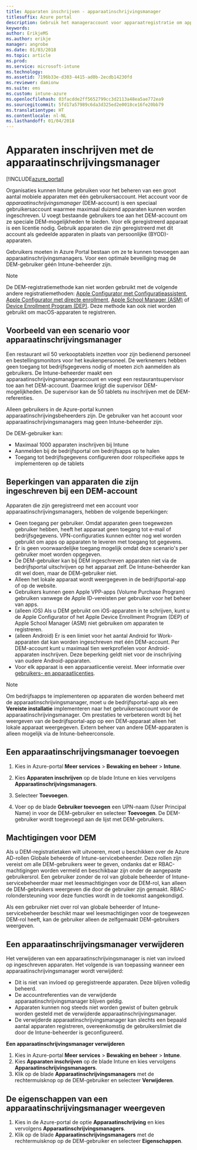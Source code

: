 ```yaml
---
title: Apparaten inschrijven - apparaatinschrijvingsmanager
titlesuffix: Azure portal
description: Gebruik het manageraccount voor apparaatregistratie om apparaten in te registreren. "
keywords: 
author: ErikjeMS
ms.author: erikje
manager: angrobe
ms.date: 01/03/2018
ms.topic: article
ms.prod: 
ms.service: microsoft-intune
ms.technology: 
ms.assetid: 7196b33e-d303-4415-ad0b-2ecdb14230fd
ms.reviewer: damionw
ms.suite: ems
ms.custom: intune-azure
ms.openlocfilehash: 03facdde2ff5652799cc3d2113a48ea5ae772ea9
ms.sourcegitcommit: 5fd17a57989c6da3d325ed2e0018ce16fe20bb79
ms.translationtype: HT
ms.contentlocale: nl-NL
ms.lasthandoff: 01/04/2018
---
```

# <a name="enroll-devices-using-device-enrollment-manager"></a>Apparaten inschrijven met de apparaatinschrijvingsmanager

[!INCLUDE[azure_portal](./includes/azure_portal.md)]

Organisaties kunnen Intune gebruiken voor het beheren van een groot aantal mobiele apparaten met één gebruikersaccount. Het account voor de *apparaatinschrijvingsmanager* (DEM-account) is een speciaal gebruikersaccount waarmee maximaal duizend apparaten kunnen worden ingeschreven. U voegt bestaande gebruikers toe aan het DEM-account om ze speciale DEM-mogelijkheden te bieden. Voor elk geregistreerd apparaat is een licentie nodig. Gebruik apparaten die zijn geregistreerd met dit account als gedeelde apparaten in plaats van persoonlijke (BYOD)-apparaten.  

Gebruikers moeten in Azure Portal bestaan om ze te kunnen toevoegen aan apparaatinschrijvingsmanagers. Voor een optimale beveiliging mag de DEM-gebruiker géén Intune-beheerder zijn.

>[!NOTE]
>De DEM-registratiemethode kan niet worden gebruikt met de volgende andere registratiemethoden: [Apple Configurator met Configuratieassistent](apple-configurator-setup-assistant-enroll-ios.md), [Apple Configurator met directe enrollment](apple-configurator-direct-enroll-ios.md), [Apple School Manager (ASM)](apple-school-manager-set-up-ios.md) of [Device Enrollment Program (DEP)](device-enrollment-program-enroll-ios.md). Deze methode kan ook niet worden gebruikt om macOS-apparaten te registreren. 

## <a name="example-of-a-device-enrollment-manager-scenario"></a>Voorbeeld van een scenario voor apparaatinschrijvingsmanager

Een restaurant wil 50 verkooptablets inzetten voor zijn bedienend personeel en bestellingsmonitors voor het keukenpersoneel. De werknemers hebben geen toegang tot bedrijfsgegevens nodig of moeten zich aanmelden als gebruikers. De Intune-beheerder maakt een apparaatinschrijvingsmanageraccount en voegt een restaurantsupervisor toe aan het DEM-account. Daarmee krijgt die supervisor DEM-mogelijkheden. De supervisor kan de 50 tablets nu inschrijven met de DEM-referenties.

Alleen gebruikers in de Azure-portal kunnen apparaatinschrijvingsbeheerders zijn. De gebruiker van het account voor apparaatinschrijvingsmanagers mag geen Intune-beheerder zijn.

De DEM-gebruiker kan:

-   Maximaal 1000 apparaten inschrijven bij Intune
-   Aanmelden bij de bedrijfsportal om bedrijfsapps op te halen
-   Toegang tot bedrijfsgegevens configureren door rolspecifieke apps te implementeren op de tablets

## <a name="limitations-of-devices-that-are-enrolled-with-a-dem-account"></a>Beperkingen van apparaten die zijn ingeschreven bij een DEM-account

Apparaten die zijn geregistreerd met een account voor apparaatinschrijvingsmanagers, hebben de volgende beperkingen:

  - Geen toegang per gebruiker. Omdat apparaten geen toegewezen gebruiker hebben, heeft het apparaat geen toegang tot e-mail of bedrijfsgegevens. VPN-configuraties kunnen echter nog wel worden gebruikt om apps op apparaten te leveren met toegang tot gegevens.
  - Er is geen voorwaardelijke toegang mogelijk omdat deze scenario's per gebruiker moet worden opgegeven.
  - De DEM-gebruiker kan bij DEM ingeschreven apparaten niet via de bedrijfsportal uitschrijven op het apparaat zelf. De Intune-beheerder kan dit wel doen, maar de DEM-gebruiker niet.
  - Alleen het lokale apparaat wordt weergegeven in de bedrijfsportal-app of op de website.
  - Gebruikers kunnen geen Apple VPP-apps (Volume Purchase Program) gebruiken vanwege de Apple ID-vereisten per gebruiker voor het beheer van apps.
  - (alleen iOS) Als u DEM gebruikt om iOS-apparaten in te schrijven, kunt u de Apple Configurator of het Apple Device Enrollment Program (DEP) of Apple School Manager (ASM) niet gebruiken om apparaten te registreren.
  - (alleen Android) Er is een limiet voor het aantal Android for Work-apparaten dat kan worden ingeschreven met één DEM-account. Per DEM-account kunt u maximaal tien werkprofielen voor Android-apparaten inschrijven. Deze beperking geldt niet voor de inschrijving van oudere Android-apparaten.
  - Voor elk apparaat is een apparaatlicentie vereist. Meer informatie over [gebruikers- en apparaatlicenties](licenses-assign.md#how-user-and-device-licenses-affect-access-to-services).


> [!NOTE]
> Om bedrijfsapps te implementeren op apparaten die worden beheerd met de apparaatinschrijvingsmanager, moet u de bedrijfsportal-app als een **Vereiste installatie** implementeren naar het gebruikersaccount voor de apparaatinschrijvingsmanager.
> Om prestaties te verbeteren wordt bij het weergeven van de bedrijfsportal-app op een DEM-apparaat alleen het lokale apparaat weergegeven. Extern beheer van andere DEM-apparaten is alleen mogelijk via de Intune-beheerconsole.


## <a name="add-a-device-enrollment-manager"></a>Een apparaatinschrijvingsmanager toevoegen

1.  Kies in Azure-portal **Meer services** > **Bewaking en beheer** > **Intune**.

2.  Kies **Apparaten inschrijven** op de blade Intune en kies vervolgens **Apparaatinschrijvingsmanagers**.

3.  Selecteer **Toevoegen**.

4.  Voer op de blade **Gebruiker toevoegen** een UPN-naam (User Principal Name) in voor de DEM-gebruiker en selecteer **Toevoegen**. De DEM-gebruiker wordt toegevoegd aan de lijst met DEM-gebruikers.

## <a name="permissions-for-dem"></a>Machtigingen voor DEM

Als u DEM-registratietaken wilt uitvoeren, moet u beschikken over de Azure AD-rollen Globale beheerde of Intune-servicebeheerder. Deze rollen zijn vereist om alle DEM-gebruikers weer te geven, ondanks dat er RBAC-machtigingen worden vermeld en beschikbaar zijn onder de aangepaste gebruikersrol. Een gebruiker zonder de rol van globale beheerder of Intune-servicebeheerder maar met leesmachtigingen voor de DEM-rol, kan alleen de DEM-gebruikers weergeven die door de gebruiker zijn gemaakt. RBAC-rolondersteuning voor deze functies wordt in de toekomst aangekondigd.

Als een gebruiker niet over rol van globale beheerder of Intune-servicebeheerder beschikt maar wel leesmachtigingen voor de toegewezen DEM-rol heeft, kan de gebruiker alleen de zelfgemaakt DEM-gebruikers weergeven.

## <a name="remove-a-device-enrollment-manager"></a>Een apparaatinschrijvingsmanager verwijderen

Het verwijderen van een apparaatinschrijvingsmanager is niet van invloed op ingeschreven apparaten. Het volgende is van toepassing wanneer een apparaatinschrijvingsmanager wordt verwijderd:

-   Dit is niet van invloed op geregistreerde apparaten. Deze blijven volledig beheerd.
-   De accountreferenties van de verwijderde apparaatinschrijvingsmanager blijven geldig.
-   Apparaten kunnen nog steeds niet worden gewist of buiten gebruik worden gesteld met de verwijderde apparaatinschrijvingsmanager.
-   De verwijderde apparaatinschrijvingsmanager kan slechts een bepaald aantal apparaten registreren, overeenkomstig de gebruikerslimiet die door de Intune-beheerder is geconfigureerd.

**Een apparaatinschrijvingsmanager verwijderen**

1. Kies in Azure-portal **Meer services** > **Bewaking en beheer** > **Intune**.
2. Kies **Apparaten inschrijven** op de blade Intune en kies vervolgens **Apparaatinschrijvingsmanagers**.
3. Klik op de blade **Apparaatinschrijvingsmanagers** met de rechtermuisknop op de DEM-gebruiker en selecteer **Verwijderen**.

## <a name="view-the-properties-of-a-device-enrollment-manager"></a>De eigenschappen van een apparaatinschrijvingsmanager weergeven

1. Kies in de Azure-portal de optie **Apparaatinschrijving** en kies vervolgens **Apparaatinschrijvingsmanagers**.
2. Klik op de blade **Apparaatinschrijvingsmanagers** met de rechtermuisknop op de DEM-gebruiker en selecteer **Eigenschappen**.
